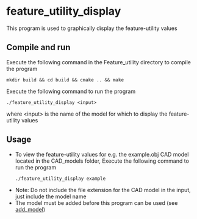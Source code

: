 
# feature_utility_display
This program is used to graphically display the feature-utility values

## Compile and run
Execute the following command in the Feature_utility directory to compile the program
```
mkdir build && cd build && cmake .. && make
```
Execute the following command to run the program
```
./feature_utility_display <input>
```

where \<input\> is the name of the model for which to display the feature-utility values

## Usage
* To view the feature-utility values for e.g. the example.obj CAD model located in the CAD_models folder, Execute the following command to run the program 
    ```
    ./feature_utility_display example
    ```
* Note: Do not include the file extension for the CAD model in the input, just include the model name
* The model must be added before this program can be used (see [add_model](https://github.com/Laxen/object_identification_localization/tree/master/add_model)) 
